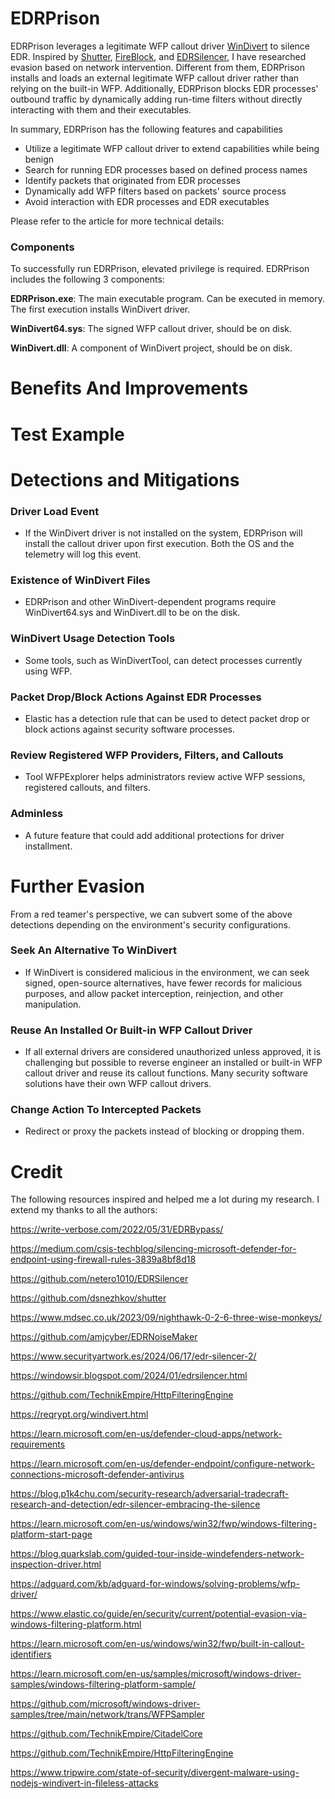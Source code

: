 # EDRPrison
EDRPrison leverages a legitimate WFP callout driver [WinDivert](https://reqrypt.org/windivert.html) to silence EDR. Inspired by [Shutter](https://github.com/dsnezhkov/shutter), [FireBlock](https://www.mdsec.co.uk/2023/09/nighthawk-0-2-6-three-wise-monkeys/), and [EDRSilencer](https://github.com/netero1010/EDRSilencer), I have researched evasion based on network intervention. Different from them, EDRPrison installs and loads an external legitimate WFP callout driver rather than relying on the built-in WFP. Additionally, EDRPrison blocks EDR processes' outbound traffic by dynamically adding run-time filters without directly interacting with them and their executables.

In summary, EDRPrison has the following features and capabilities
- Utilize a legitimate WFP callout driver to extend capabilities while being benign
- Search for running EDR processes based on defined process names
- Identify packets that originated from EDR processes
- Dynamically add WFP filters based on packets' source process
- Avoid interaction with EDR processes and EDR executables


Please refer to the article for more technical details: 

### Components
To successfully run EDRPrison, elevated privilege is required. EDRPrison includes the following 3 components:

**EDRPrison.exe**: The main executable program. Can be executed in memory. The first execution installs WinDivert driver.

**WinDivert64.sys**: The signed WFP callout driver, should be on disk.

**WinDivert.dll**: A component of WinDivert project, should be on disk.


# Benefits And Improvements


# Test Example




# Detections and Mitigations

### Driver Load Event
- If the WinDivert driver is not installed on the system, EDRPrison will install the callout driver upon first execution. Both the OS and the telemetry will log this event.

### Existence of WinDivert Files
- EDRPrison and other WinDivert-dependent programs require WinDivert64.sys and WinDivert.dll to be on the disk.

### WinDivert Usage Detection Tools
- Some tools, such as WinDivertTool, can detect processes currently using WFP.

### Packet Drop/Block Actions Against EDR Processes
- Elastic has a detection rule that can be used to detect packet drop or block actions against security software processes.

### Review Registered WFP Providers, Filters, and Callouts
- Tool WFPExplorer helps administrators review active WFP sessions, registered callouts, and filters.

### Adminless
- A future feature that could add additional protections for driver installment.

# Further Evasion
From a red teamer's perspective, we can subvert some of the above detections depending on the environment's security configurations.

### Seek An Alternative To WinDivert
- If WinDivert is considered malicious in the environment, we can seek signed, open-source alternatives, have fewer records for malicious purposes, and allow packet interception, reinjection, and other manipulation.

### Reuse An Installed Or Built-in WFP Callout Driver
- If all external drivers are considered unauthorized unless approved, it is challenging but possible to reverse engineer an installed or built-in WFP callout driver and reuse its callout functions. Many security software solutions have their own WFP callout drivers.

### Change Action To Intercepted Packets
- Redirect or proxy the packets instead of blocking or dropping them.

 


# Credit

The following resources inspired and helped me a lot during my research. I extend my thanks to all the authors:

https://write-verbose.com/2022/05/31/EDRBypass/ 

https://medium.com/csis-techblog/silencing-microsoft-defender-for-endpoint-using-firewall-rules-3839a8bf8d18 

https://github.com/netero1010/EDRSilencer 

https://github.com/dsnezhkov/shutter 

https://www.mdsec.co.uk/2023/09/nighthawk-0-2-6-three-wise-monkeys/ 

https://github.com/amjcyber/EDRNoiseMaker 

https://www.securityartwork.es/2024/06/17/edr-silencer-2/ 

https://windowsir.blogspot.com/2024/01/edrsilencer.html 

https://github.com/TechnikEmpire/HttpFilteringEngine 

https://reqrypt.org/windivert.html 

https://learn.microsoft.com/en-us/defender-cloud-apps/network-requirements

https://learn.microsoft.com/en-us/defender-endpoint/configure-network-connections-microsoft-defender-antivirus 

https://blog.p1k4chu.com/security-research/adversarial-tradecraft-research-and-detection/edr-silencer-embracing-the-silence 

https://learn.microsoft.com/en-us/windows/win32/fwp/windows-filtering-platform-start-page 

https://blog.quarkslab.com/guided-tour-inside-windefenders-network-inspection-driver.html

https://adguard.com/kb/adguard-for-windows/solving-problems/wfp-driver/ 

https://www.elastic.co/guide/en/security/current/potential-evasion-via-windows-filtering-platform.html 

https://learn.microsoft.com/en-us/windows/win32/fwp/built-in-callout-identifiers 

https://learn.microsoft.com/en-us/samples/microsoft/windows-driver-samples/windows-filtering-platform-sample/ 

https://github.com/microsoft/windows-driver-samples/tree/main/network/trans/WFPSampler 

https://github.com/TechnikEmpire/CitadelCore 

https://github.com/TechnikEmpire/HttpFilteringEngine 

https://www.tripwire.com/state-of-security/divergent-malware-using-nodejs-windivert-in-fileless-attacks 
